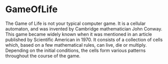 # GameOfLife
The Game of Life is not your typical computer game. It is a cellular automaton, and was invented by Cambridge mathematician John Conway.  This game became widely known when it was mentioned in an article published by Scientific American in 1970. It consists of a collection of cells which, based on a few mathematical rules, can live, die or multiply. Depending on the initial conditions, the cells form various patterns throughout the course of the game.
